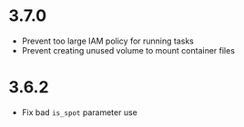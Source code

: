# 3.7.0
- Prevent too large IAM policy for running tasks
- Prevent creating unused volume to mount container files

# 3.6.2
- Fix bad `is_spot` parameter use
